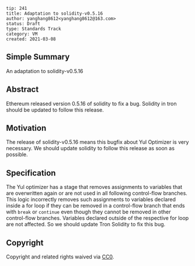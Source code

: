 ```
tip: 241
title: Adaptation to solidity-v0.5.16
author: yanghang8612<yanghang8612@163.com>
status: Draft
type: Standards Track
category: VM
created: 2021-03-08
```

## Simple Summary

An adaptation to solidity-v0.5.16

## Abstract

Ethereum released version 0.5.16 of solidity to fix a bug. Solidity in tron should be updated to follow this release.

##  Motivation

The release of solidity-v0.5.16 means this bugfix about Yul Optimizer is very necessary. We should update solidity to follow this release as soon as possible.

## Specification

The Yul optimizer has a stage that removes assignments to variables that are overwritten again or are not used in all following control-flow branches. This logic incorrectly removes such assignments to variables declared inside a for loop if they can be removed in a control-flow branch that ends with ``break`` or ``continue`` even though they cannot be removed in other control-flow branches. Variables declared outside of the respective for loop are not affected. So we should update Tron Solidity to fix this bug.

## Copyright

Copyright and related rights waived via [CC0](LICENSE.md).

